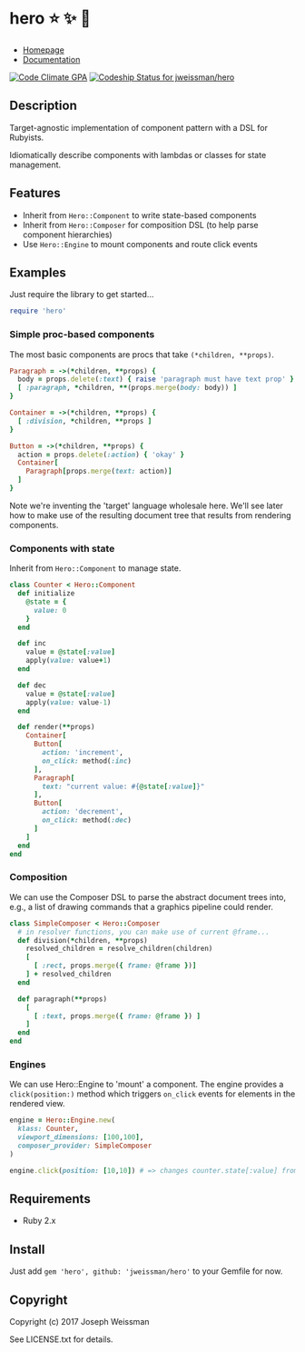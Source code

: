 # hero :star: :sparkles: :dizzy:

* [Homepage](https://rubygems.org/gems/hero)
* [Documentation](http://rubydoc.info/gems/hero/frames)

[![Code Climate GPA](https://codeclimate.com/github/jweissman/hero/badges/gpa.svg)](https://codeclimate.com/github/jweissman/hero)
[ ![Codeship Status for jweissman/hero](https://app.codeship.com/projects/6df88540-cc7e-0135-1888-0691da0382ae/status?branch=master)](https://app.codeship.com/projects/261921)

## Description

Target-agnostic implementation of component pattern with a DSL for Rubyists.

Idiomatically describe components with lambdas or classes for state management.

## Features

- Inherit from `Hero::Component` to write state-based components
- Inherit from `Hero::Composer` for composition DSL (to help parse component hierarchies)
- Use `Hero::Engine` to mount components and route click events

## Examples

Just require the library to get started...

```ruby
require 'hero'
```
### Simple proc-based components

The most basic components are procs that take `(*children, **props)`.

```ruby
Paragraph = ->(*children, **props) {
  body = props.delete(:text) { raise 'paragraph must have text prop' }
  [ :paragraph, *children, **(props.merge(body: body)) ]
}

Container = ->(*children, **props) {
  [ :division, *children, **props ]
}

Button = ->(*children, **props) {
  action = props.delete(:action) { 'okay' }
  Container[
    Paragraph[props.merge(text: action)]
  ]
}
```

Note we're inventing the 'target' language wholesale here. We'll see later how to make use of the
resulting document tree that results from rendering components.

### Components with state

Inherit from `Hero::Component` to manage state.

```ruby
class Counter < Hero::Component
  def initialize
    @state = {
      value: 0
    }
  end

  def inc
    value = @state[:value]
    apply(value: value+1)
  end

  def dec
    value = @state[:value]
    apply(value: value-1)
  end

  def render(**props)
    Container[
      Button[
        action: 'increment',
        on_click: method(:inc)
      ],
      Paragraph[
        text: "current value: #{@state[:value]}"
      ],
      Button[
        action: 'decrement',
        on_click: method(:dec)
      ]
    ]
  end
end
```

### Composition

We can use the Composer DSL to parse the abstract document trees into, e.g.,
a list of drawing commands that a graphics pipeline could render.

```ruby
class SimpleComposer < Hero::Composer
  # in resolver functions, you can make use of current @frame...
  def division(*children, **props)
    resolved_children = resolve_children(children)
    [
      [ :rect, props.merge({ frame: @frame })]
    ] + resolved_children
  end

  def paragraph(**props)
    [
      [ :text, props.merge({ frame: @frame }) ]
    ]
  end
end
```

### Engines

We can use Hero::Engine to 'mount' a component. The engine provides a `click(position:)` method which
triggers `on_click` events for elements in the rendered view.

```ruby
engine = Hero::Engine.new(
  klass: Counter,
  viewport_dimensions: [100,100],
  composer_provider: SimpleComposer
)

engine.click(position: [10,10]) # => changes counter.state[:value] from 0 to 1
```


## Requirements

  - Ruby 2.x

## Install

  Just add `gem 'hero', github: 'jweissman/hero'` to your Gemfile for now.

## Copyright

Copyright (c) 2017 Joseph Weissman

See LICENSE.txt for details.
